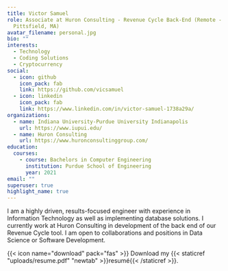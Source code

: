 ```yaml
---
title: Victor Samuel
role: Associate at Huron Consulting - Revenue Cycle Back-End (Remote -
  Pittsfield, MA)
avatar_filename: personal.jpg
bio: ""
interests:
  - Technology
  - Coding Solutions
  - Cryptocurrency
social:
  - icon: github
    icon_pack: fab
    link: https://github.com/vicsamuel
  - icon: linkedin
    icon_pack: fab
    link: https://www.linkedin.com/in/victor-samuel-1738a29a/
organizations:
  - name: Indiana University-Purdue University Indianapolis
    url: https://www.iupui.edu/
  - name: Huron Consulting
    url: https://www.huronconsultinggroup.com/
education:
  courses:
    - course: Bachelors in Computer Engineering
      institution: Purdue School of Engineering
      year: 2021
email: ""
superuser: true
highlight_name: true
---
```

I am a highly driven, results-focused engineer with experience in Information Technology as well as implementing database solutions. I currently work at Huron Consulting in development of the back end of our Revenue Cycle tool. I am open to collaborations and positions in Data Science or Software Development.

{{< icon name="download" pack="fas" >}} Download my {{< staticref "uploads/resume.pdf" "newtab" >}}resumé{{< /staticref >}}.

